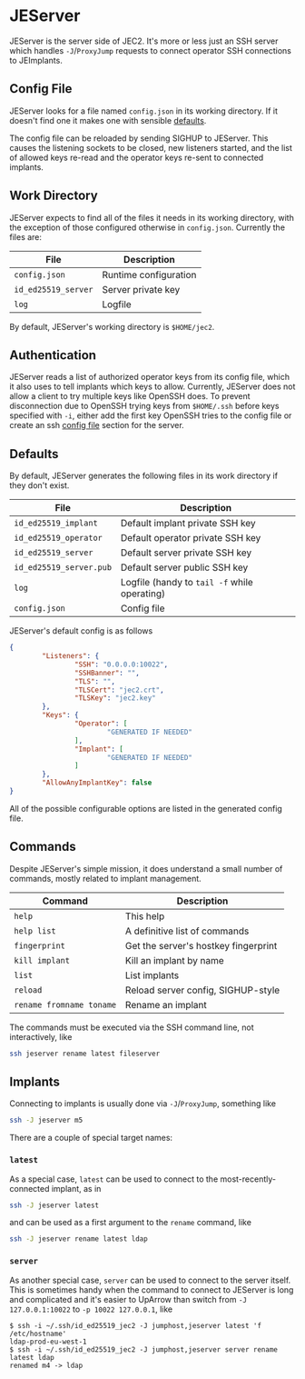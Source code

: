 JEServer
========
JEServer is the server side of JEC2.  It's more or less just an SSH server
which handles `-J`/`ProxyJump` requests to connect operator SSH connections
to JEImplants.

Config File
-----------
JEServer looks for a file named `config.json` in its working directory.  If it
doesn't find one it makes one with sensible [defaults](#defaults).

The config file can be reloaded by sending SIGHUP to JEServer.  This causes the
listening sockets to be closed, new listeners started, and the list of allowed
keys re-read and the operator keys re-sent to connected implants.

Work Directory
--------------
JEServer expects to find all of the files it needs in its working directory,
with the exception of those configured otherwise in `config.json`.  Currently
the files are:

File                | Description
--------------------|-----------
`config.json`       | Runtime configuration
`id_ed25519_server` | Server private key
`log`               | Logfile

By default, JEServer's working directory is `$HOME/jec2`.

Authentication
--------------
JEServer reads a list of authorized operator keys from its config file, which
it also uses to tell implants which keys to allow.  Currently, JEServer does
not allow a client to try multiple keys like OpenSSH does.  To prevent
disconnection due to OpenSSH trying keys from `$HOME/.ssh` before keys
specified with `-i`, either add the first key OpenSSH tries to the config file
or create an ssh [config file](../readme.md#ssh-config) section for the server.


Defaults
--------
By default, JEServer generates the following files in its work directory if
they don't exist.

File                    | Description
------------------------|------------
`id_ed25519_implant`    | Default implant private SSH key
`id_ed25519_operator`   | Default operator private SSH key
`id_ed25519_server`     | Default server private SSH key
`id_ed25519_server.pub` | Default server public SSH key
`log`                   | Logfile (handy to `tail -f` while operating)
`config.json`           | Config file

JEServer's default config is as follows
```json
{
        "Listeners": {
                "SSH": "0.0.0.0:10022",
                "SSHBanner": "",
                "TLS": "",
                "TLSCert": "jec2.crt",
                "TLSKey": "jec2.key"
        },
        "Keys": {
                "Operator": [
                        "GENERATED IF NEEDED"
                ],
                "Implant": [
                        "GENERATED IF NEEDED"
                ]
        },
        "AllowAnyImplantKey": false
}
```

All of the possible configurable options are listed in the generated config
file.

Commands
--------
Despite JEServer's simple mission, it does understand a small number of
commands, mostly related to implant management.

Command                  | Description
-------------------------|------------
`help`                   | This help
`help list`              | A definitive list of commands
`fingerprint`            | Get the server's hostkey fingerprint
`kill implant`           | Kill an implant by name
`list`                   | List implants
`reload`                 | Reload server config, SIGHUP-style
`rename fromname toname` | Rename an implant

The commands must be executed via the SSH command line, not interactively, like
```sh
ssh jeserver rename latest fileserver
```

Implants
--------
Connecting to implants is usually done via `-J`/`ProxyJump`, something like
```sh
ssh -J jeserver m5
```

There are a couple of special target names:

### `latest`
As a special case, `latest` can be used to connect to the
most-recently-connected implant, as in
```sh
ssh -J jeserver latest
```
and can be used as a first argument to the `rename` command, like
```sh
ssh -J jeserver rename latest ldap
```

### `server`
As another special case, `server` can be used to connect to the server itself.
This is sometimes handy when the command to connect to JEServer is long and
complicated and it's easier to UpArrow than switch from `-J 127.0.0.1:10022`
to `-p 10022 127.0.0.1`, like
```ssh
$ ssh -i ~/.ssh/id_ed25519_jec2 -J jumphost,jeserver latest 'f /etc/hostname'
ldap-prod-eu-west-1
$ ssh -i ~/.ssh/id_ed25519_jec2 -J jumphost,jeserver server rename latest ldap
renamed m4 -> ldap
```
